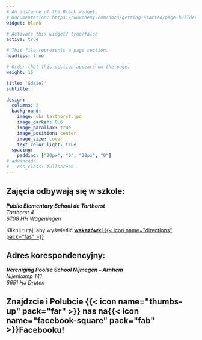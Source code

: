 ```yaml
---
# An instance of the Blank widget.
# Documentation: https://wowchemy.com/docs/getting-started/page-builder/
widget: blank

# Activate this widget? true/false
active: true

# This file represents a page section.
headless: true

# Order that this section appears on the page.
weight: 15

title: 'Gdzie?'
subtitle:

design:
  columns: 2
  background:
    image: obs_tarthorst.jpg
    image_darken: 0.6
    image_parallax: true
    image_position: center
    image_size: cover
    text_color_light: true
  spacing:
    padding: ["20px", "0", "20px", "0"]
# advanced:
#   css_class: fullscreen
---
```


## __Zajęcia odbywają się w szkole:__

*__Public Elementary School de Tarthorst__*  
*Tarthorst 4*  
*6708 HH Wageningen*  

Kliknij tutaj, aby wyświetlić [**wskazówki** {{< icon name="directions" pack="fas" >}}](https://www.openstreetmap.org/directions?engine=osrm_car&route=51.97864,5.66098#map=18/51.97864/5.66098&layers=N)

## __Adres korespondencyjny:__

*__Vereniging Poolse School Nijmegen – Arnhem__*  
*Nijenkamp 141*  
*6651 HJ Druten*

## __Znajdzcie i Polubcie__ {{< icon name="thumbs-up" pack="far" >}} __nas na__<a href="https://www.facebook.com/polskaszkolanijmegen/" style="text-decoration: none" target="_blank">{{< icon name="facebook-square" pack="fab" >}}**Facebooku**</a>__!__
